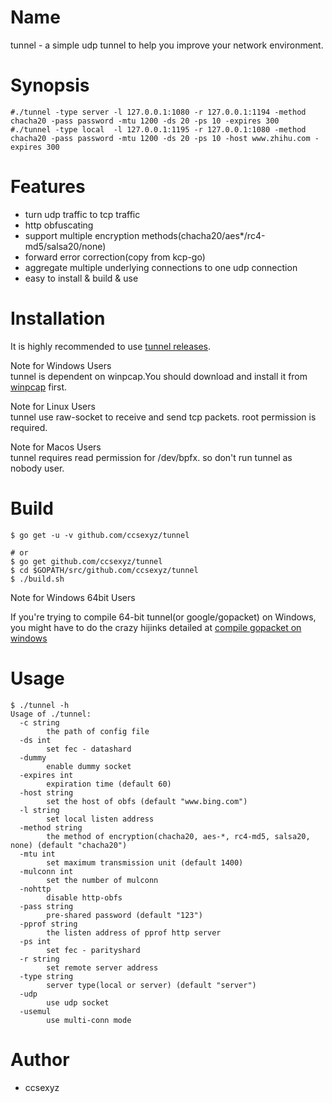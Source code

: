 Name 
====

tunnel - a simple udp tunnel to help you improve your network environment.   

Synopsis
========

```
#./tunnel -type server -l 127.0.0.1:1080 -r 127.0.0.1:1194 -method chacha20 -pass password -mtu 1200 -ds 20 -ps 10 -expires 300
#./tunnel -type local  -l 127.0.0.1:1195 -r 127.0.0.1:1080 -method chacha20 -pass password -mtu 1200 -ds 20 -ps 10 -host www.zhihu.com -expires 300  
```

Features 
========

* turn udp traffic to tcp traffic  
* http obfuscating  
* support multiple encryption methods(chacha20/aes*/rc4-md5/salsa20/none)  
* forward error correction(copy from kcp-go)  
* aggregate multiple underlying connections to one udp connection  
* easy to install & build & use   

Installation
============

It is highly recommended to use [tunnel releases](https://github.com/ccsexyz/tunnel/releases).  

Note for Windows Users   
tunnel is dependent on winpcap.You should download and install it from [winpcap](https://www.winpcap.org/install/default.htm) first.

Note for Linux Users  
tunnel use raw-socket to receive and send tcp packets. root permission is required.

Note for Macos Users  
tunnel requires read permission for /dev/bpfx. so don't run tunnel as nobody user.   

Build 
=====

```  
$ go get -u -v github.com/ccsexyz/tunnel

# or 
$ go get github.com/ccsexyz/tunnel 
$ cd $GOPATH/src/github.com/ccsexyz/tunnel  
$ ./build.sh  
```  

Note for Windows 64bit Users

If you're trying to compile 64-bit tunnel(or google/gopacket) on Windows, you might have to do the crazy hijinks detailed at [compile gopacket on windows](http://stackoverflow.com/questions/38047858/compile-gopacket-on-windows-64bit)  

Usage
=====

```
$ ./tunnel -h
Usage of ./tunnel:
  -c string
        the path of config file
  -ds int
        set fec - datashard
  -dummy
        enable dummy socket
  -expires int
        expiration time (default 60)
  -host string
        set the host of obfs (default "www.bing.com")
  -l string
        set local listen address
  -method string
        the method of encryption(chacha20, aes-*, rc4-md5, salsa20, none) (default "chacha20")
  -mtu int
        set maximum transmission unit (default 1400)
  -mulconn int
        set the number of mulconn
  -nohttp
        disable http-obfs
  -pass string
        pre-shared password (default "123")
  -pprof string
        the listen address of pprof http server
  -ps int
        set fec - parityshard
  -r string
        set remote server address
  -type string
        server type(local or server) (default "server")
  -udp
        use udp socket
  -usemul
        use multi-conn mode
```

Author
=======

* ccsexyz  